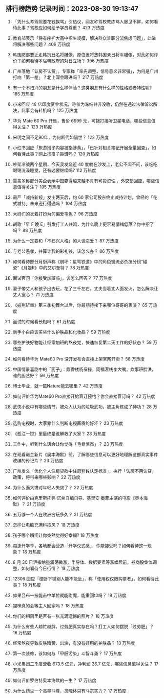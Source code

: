 
## 排行榜趋势 记录时间：2023-08-30 19:13:47
  
  1. 「凭什么考驾照要花钱挨骂」引热议，网友称驾校教练骂人屡见不鲜，如何看待此事？驾校应如何给予学员尊重？ 423 万热度
    
  2. 教育部表示「将有序扩大高中招生规模，解决群众普职分流焦虑问题」，此举将解决哪些问题？ 409 万热度
    
  3. 韩国防部要迁走韩抗日名将雕像，原位置将放韩国亲日将军雕像，对此如何评价？如何看待本届韩政府的对日立场？ 396 万热度
    
  4. 广州落地「认房不认贷」，专家称「率先调整，信号意义非常强」，为何是广州打响「第一枪」？北上深会跟进吗？ 217 万热度
    
  5. 有一个不扫兴的朋友是什么样体验？这类朋友有什么样的性格或者特性呢? 186 万热度
    
  6. 小米回应 48 亿印度资金状况，称仅为冻结并非没收，仍然在通过法律诉讼解决，此事会有转机吗？ 125 万热度
    
  7. 华为 Mate 60 Pro 开售，售价 6999 元，可拨打接听卫星电话，哪些信息值得关注？ 123 万热度
    
  8. 宋明之间不足90年，为何断代如隔世？ 122 万热度
    
  9. 小红书回应「旅游搭子内容被指涉黄」，「已针对相关笔记开展全量回查」，如何看待此事？网上找搭子靠谱吗？ 120 万热度
    
  10. 吵架冷战两个星期，今天我发烧近 40 度躺在沙发上，老公不闻不问，该吃吃喝喝洗澡睡觉，还有必要继续吗? 112 万热度
    
  11. 雷蒙多称部分美企表示中国变得越来越不具有可投资性 ，外交部回应，哪些信息值得关注？ 105 万热度
    
  12. 最严「减持新规」发出两天后，约 60 家公司股东终止减持计划，曾经的「花式减持」未来还行得通吗？ 104 万热度
    
  13. 大妈们的衣着打扮为何偏爱艳色？ 96 万热度
    
  14. 胡歌「早 F 晚 E」引发打工人共鸣，为什么晚上更容易情绪低落？你中招了吗？ 88 万热度
    
  15. 为什么一定要和「不扫兴人格」的人谈恋爱？ 87 万热度
    
  16. 与老公愚孝，并算计我的彩礼钱，该怎么办？ 86 万热度
    
  17. 如何看待部分月厨声称《崩坏：星穹铁道》中的角色镜流必杀技分镜“碰瓷”《月姬R》中的艾尔奎特？ 78 万热度
    
  18. 面试官问「你接受加班吗」，该怎么回答？ 77 万热度
    
  19. 妻子带丈人和孩子出去玩，花了三千左右，丈夫当着丈人面发火，怎么解决让丈人宽心？ 71 万热度
    
  20. 《披荆斩棘》第三季初舞台过后，你最期待接下来哪位哥哥的表演？ 65 万热度
    
  21. 面试的时候看长相吗？ 61 万热度
    
  22. 新手小白应该买些什么护肤品和化妆品？ 59 万热度
    
  23. 哪些护肤好物能让经常加班的熬夜党，快速恢复第二天工作的好状态？ 59 万热度
    
  24. 如何看待华为 Mate60 Pro 没开发布会直接上架官网开卖？ 58 万热度
    
  25. 中国情景喜剧中的「厨子」：鼎香楼杨保禄，同福客栈李大嘴，炊事班胖洪，谁的厨艺好？ 56 万热度
    
  26. 博士毕业，就一篇Nature能去哪里？ 42 万热度
    
  27. 如何评价华为Mate60 Pro直接开始盲订预约？你会直接盲订吗？ 42 万热度
    
  28. 武侠小说中有哪些情节，被众人认为的垃圾武功，被主角练成了神功？ 28 万热度
    
  29. 选购电视时，大家靠什么判断电视画质的好坏？ 23 万热度
    
  30. 《孤注一掷》里最终是谁解救了大家？ 23 万热度
    
  31. 工作中，听到什么话会让你觉得「毛骨悚然」？ 23 万热度
    
  32. 在观看诺兰新片《奥本海默》前，了解哪些信息可以更好地理解这部真实事件改编的传记片？ 23 万热度
    
  33. 广州发文「优化个人住房贷款中住房套数认定标准」，执行「认房不用认贷」政策，将带来哪些影响？ 22 万热度
    
  34. 为什么画大饼对年轻人失效了？ 22 万热度
    
  35. 如何评价由克里斯托弗·诺兰自编自导、基里安·墨菲主演的电影《奥本海默》？ 21 万热度
    
  36. 五万够一个人在欧洲穷玩多久？ 21 万热度
    
  37. 怎样让电脑充满科技风？ 18 万热度
    
  38. 孩子哪个瞬间让你突然觉得好幸福? 18 万热度
    
  39. 每逢开学季，各地都会营造「开学仪式感」，你能接受吗？如何看待这一现象？ 18 万热度
    
  40. 8 月 30 日沪指缩量震荡微涨，半导体、数据要素等涨幅居前，券商股集体调整，如何看待今日行情？ 18 万热度
    
  41. 12306 回应「硬卧下铺别人能不能坐」，称「使用权仅限购票者」，如何看待此事？ 18 万热度
    
  42. 如果吕布一技能击中单位就能附魔，能重回t0吗？ 18 万热度
    
  43. 猫咪真的会等主人回家吗？ 18 万热度
    
  44. 你们的相册里是否有一张充满遗憾的照片？ 18 万热度
    
  45. 为什么有些人越忙越胖，过劳肥真实存在吗？打工人如何摆脱「过劳肥」？ 18 万热度
    
  46. 经常熬夜导致皮肤暗黄、出油，有没有好用的护肤品？ 18 万热度
    
  47. 第一次装修，该如何与「甲醛污染」斗智斗勇？ 17 万热度
    
  48. 小米集团二季度营收 673.5 亿元，净利润 36.7 亿元，哪些信息值得关注？ 17 万热度
    
  49. 如何评价罗伯特奥本海默的一生？ 17 万热度
    
  50. 为什么药尘一个高星斗尊，灵魂体只有斗宗实力？ 17 万热度
    